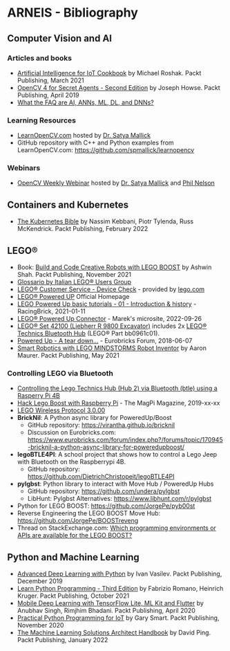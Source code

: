 # ARNEIS - Bibliography

## Computer Vision and AI

### Articles and books
* [Artificial Intelligence for IoT Cookbook](https://www.packtpub.com/product/artificial-intelligence-for-iot-cookbook/9781838981983) by Michael Roshak. Packt Publishing, March 2021
* [OpenCV 4 for Secret Agents - Second Edition](https://www.packtpub.com/product/opencv-4-for-secret-agents-second-edition/9781789345360) by Joseph Howse. Packt Publishing, April 2019
* [What the FAQ are AI, ANNs, ML, DL, and DNNs?](https://www.clivemaxfield.com/fundamentals-ai-anns-ml-dl-and-dnns/)

### Learning Resources

* [LearnOpenCV.com](https://learnopencv.com/) hosted by [Dr. Satya Mallick](https://www.linkedin.com/in/satyamallick/)
* GitHub repository with C++ and Python examples from LearnOpenCV.com: <https://github.com/spmallick/learnopencv>

### Webinars

* [OpenCV Weekly Webinar](https://twitter.com/opencvweekly) hosted by [Dr. Satya Mallick](https://twitter.com/learnopencv) and [Phil Nelson](https://twitter.com/philnelson)

## Containers and Kubernetes

* [The Kubernetes Bible](https://www.packtpub.com/product/the-kubernetes-bible/9781838827694) by Nassim Kebbani, Piotr Tylenda, Russ McKendrick. Packt Publishing, February 2022

## LEGO&reg;

* Book: [Build and Code Creative Robots with LEGO BOOST](https://www.packtpub.com/product/build-and-code-creative-robots-with-lego-boost/9781801075572) by Ashwin Shah. Packt Publishing, November 2021
* [Glossario by Italian LEGO&reg; Users Group](https://itlug.org/glossario/)
* [LEGO&reg; Customer Service - Device Check](https://LEGO.com/devicecheck) - provided by [lego.com](https://lego.com/)
* [LEGO&reg; Powered UP](https://www.lego.com/en-it/themes/powered-up/about) Official Homepage
* [LEGO Powered Up basic tutorials - 01 - Introduction & history](https://www.youtube.com/watch?v=MIpcyS4xzsw) - RacingBrick, 2021-01-11
* [LEGO&reg; Powered Up Connector](https://www.biasedlogic.com/index.php/lego-powered-up-connector/) - Marek's microsite, 2022-09-26
* [LEGO&reg; Set 42100 (Liebherr R 9800 Excavator)](https://arneis.readthedocs.io/en/latest/lego-set-42100) includes 2x [LEGO&reg; Technics Bluetooth Hub](https://www.bricklink.com/v2/catalog/catalogitem.page?P=bb0961c01#T=C) (LEGO&reg; Part bb0961c01).
* [Powered Up - A tear down...](https://www.eurobricks.com/forum/index.php?/forums/topic/162288-powered-up-a-tear-down/) - Eurobricks Forum, 2018-06-07
* [Smart Robotics with LEGO MINDSTORMS Robot Inventor](https://www.packtpub.com/product/smart-robotics-with-lego-mindstorms-robot-inventor/9781800568402) by Aaron Maurer. Packt Publishing, May 2021

### Controlling LEGO via Bluetooth

* [Controlling the Lego Technics Hub (Hub 2) via Bluetooth (btle) using a Rasperry Pi 4B](https://dietrichchristopeit.github.io/lego-pi-docs/#controlling-the-lego-technics-hub-hub-2-via-bluetooth-btle-using-a-rasperry-pi-4b)
* [Hack Lego Boost with Raspberry Pi](https://magpi.raspberrypi.com/articles/hack-lego-boost-with-raspberry-pi) - The MagPi Magazine, 2019-xx-xx
* [LEGO Wireless Protocol 3.0.00](https://lego.github.io/lego-ble-wireless-protocol-docs/index.html#document-index)
* **BrickNil**: A Python async library for PoweredUp/Boost
  - GitHub repository: <https://virantha.github.io/bricknil>
  - Discussion on Eurobricks.com: <https://www.eurobricks.com/forum/index.php?/forums/topic/170945-bricknil-a-python-async-library-for-poweredupboost/>
* **legoBTLE4PI**: A school project that shows how to control a Lego Jeep with Bluetooth on the Raspberrypi 4B.
  - GitHub repository: <https://github.com/DietrichChristopeit/legoBTLE4PI>
* **pylgbst**: Python library to interact with Move Hub / PoweredUp Hubs
  - GitHub repository: <https://github.com/undera/pylgbst>
  - LibHunt: Pylgbst Alternatives: <https://www.libhunt.com/r/pylgbst>
* Python for LEGO BOOST: <https://github.com/JorgePe/pyb00st>
* Reverse Engineering the LEGO BOOST Move Hub: <https://github.com/JorgePe/BOOSTreveng>
* Thread on StackExchange.com: [Which programming environments or APIs are available for the LEGO BOOST?](https://bricks.stackexchange.com/questions/10786/which-programming-environments-or-apis-are-available-for-the-lego-boost)

## Python and Machine Learning

* [Advanced Deep Learning with Python](https://www.packtpub.com/product/advanced-deep-learning-with-python/9781789956177) by Ivan Vasilev. Packt Publishing, December 2019
* [Learn Python Programming - Third Edition](https://www.packtpub.com/product/learn-python-programming-third-edition/9781801815093) by Fabrizio Romano, Heinrich Kruger. Packt Publishing, October 2021
* [Mobile Deep Learning with TensorFlow Lite, ML Kit and Flutter](https://www.packtpub.com/product/mobile-deep-learning-with-tensorflow-lite-ml-kit-and-flutter/9781789611212) by Anubhav Singh, Rimjhim Bhadani. Packt Publishing, April 2020
* [Practical Python Programming for IoT](https://www.packtpub.com/product/practical-python-programming-for-iot/9781838982461) by Gary Smart. Packt Publishing, November 2020
* [The Machine Learning Solutions Architect Handbook](https://www.packtpub.com/product/the-machine-learning-solutions-architect-handbook/9781801072168) by David Ping. Packt Publishing, January 2022

<!-- EOF -->
